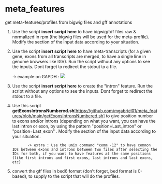# meta_features
get meta-features/profiles from bigwig files and gff annotations


1) Use the script **insert script here** to have bigwig/tdf files raw & normalized in rpm (the bigwig files will be used for the meta-profile). Modify the section of the input data according to your situation.

2) Use the script **insert script here** to have meta-transcripts (for a given gene, exons from all transcripts are merged, to have a single line in genome browsers like IGV). Run the script without any options to see the inputs. Dont forget to redirect the stdout to a file.

   -> example on GAPDH : ![](https://github.com/mgabriel01/meta_features/blob/main/igv_snapshot_gapdh_metatranscript.png)

3) Use the script **insert script here** to create the "intron" feature. Run the script without any options to see the inputs. Dont forget to redirect the stdout to a file.

4) Use this script **getExonsIntronsNumbered.sh**[https://github.com/mgabriel01/meta_features/blob/main/getExonsIntronsNumbered.sh] to give position number to exons and/or introns (depending on what you want, you can have the last intron or exon, by using the pattern "position=Last_intron" or "position=Last_exon" . Modify the section of the input data according to your situation.
              
              -> extra : Use the unix command "comm -12" to have common IDs between exons and introns between two files after selecting the IDs for both, if you want to have features at the same positions (like first introns and first exons, last introns and last exons, etc)

5) convert the gff files in bed6 format (don't forget, bed format is 0-based), to supply to the script that will do the profiles.


             
              
     
